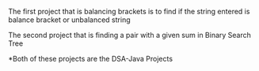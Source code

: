 The first project that is balancing brackets is to find if the string entered is balance bracket or unbalanced string 

The second project that is finding a pair with a given sum in Binary Search Tree

*Both of these projects are the DSA-Java Projects
